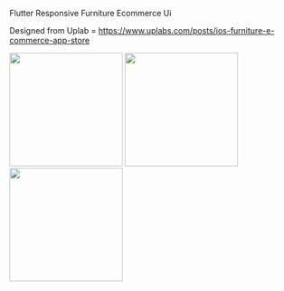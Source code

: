 Flutter Responsive Furniture Ecommerce Ui

Designed from Uplab = https://www.uplabs.com/posts/ios-furniture-e-commerce-app-store

<div align="start">
    <img src="https://user-images.githubusercontent.com/76684491/142884650-e25348e4-e480-4874-917c-961d53eb5cbe.png" width="200px"</img>
    <img src="https://user-images.githubusercontent.com/76684491/142884658-201a292a-220c-42a9-8a7d-f43e45e4a3a2.png" width="200px"</img> 
  <img src="https://user-images.githubusercontent.com/76684491/142884664-b7adafc3-1361-4b50-9f5a-f4f5576c7f8a.png" width="200px"</img> 
  
</div>

